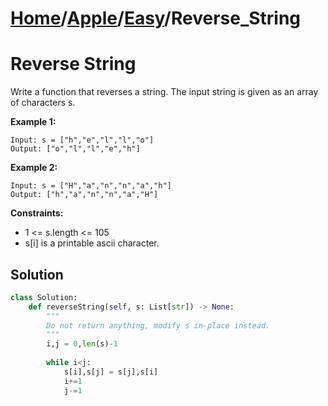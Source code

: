 # [Home](./../..)/[Apple](./..)/[Easy](./)/Reverse_String
<h1>Reverse String</h1>

<p>
Write a function that reverses a string. The input string is given as an array of characters s.

</p>

<b>Example 1:</b>

    Input: s = ["h","e","l","l","o"]
    Output: ["o","l","l","e","h"]
    
<b>Example 2:</b>

    Input: s = ["H","a","n","n","a","h"]
    Output: ["h","a","n","n","a","H"]

<b>Constraints:</b>

- 1 <= s.length <= 105
- s[i] is a printable ascii character.

<h2>Solution</h2>

```python
class Solution:
    def reverseString(self, s: List[str]) -> None:
        """
        Do not return anything, modify s in-place instead.
        """
        i,j = 0,len(s)-1
        
        while i<j:
            s[i],s[j] = s[j],s[i]
            i+=1
            j-=1
```

